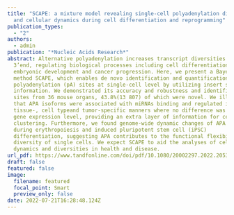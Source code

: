 ```yaml
---
title: "SCAPE: a mixture model revealing single-cell polyadenylation diversity
  and cellular dynamics during cell differentiation and reprogramming"
publication_types:
  - "2"
authors:
  - admin
publication: "*Nucleic Acids Research*"
abstract: Alternative polyadenylation increases transcript diversities at the
  3’end, regulating biological processes including cell differentiation,
  embryonic development and cancer progression. Here, we present a Bayesian
  method SCAPE, which enables de novo identification and quantification of
  polyadenylation (pA) sites at single-cell level by utilizing insert size
  information. We demonstrated its accuracy and robustness and identified 31 558
  sites from 36 mouse organs, 43.8%(13 807) of which were novel. We illustrated
  that APA isoforms were associated with miRNAs binding and regulated in
  tissue-, cell typeand tumor-specific manners where no difference was found at
  gene expression level, providing an extra layer of information for cell
  clustering. Furthermore, we found genome-wide dynamic changes of APA usage
  during erythropoiesis and induced pluripotent stem cell (iPSC)
  differentiation, suggesting APA contributes to the functional flexibility and
  diversity of single cells. We expect SCAPE to aid the analyses of cellular
  dynamics and diversities in health and disease.
url_pdf: https://www.tandfonline.com/doi/pdf/10.1080/20002297.2022.2053389
draft: false
featured: false
image:
  filename: featured
  focal_point: Smart
  preview_only: false
date: 2022-07-21T16:28:48.124Z
---
```

